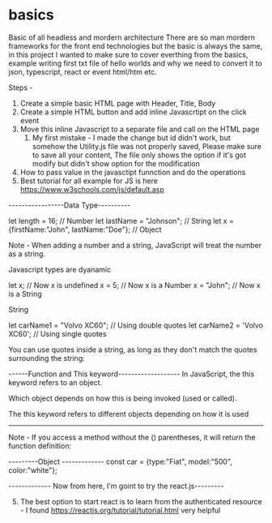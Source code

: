 # basics
Basic of all headless and mordern architecture
There are so man mordern frameworks for the front end technologies but the basic is always the same, in this project I wanted to make sure to cover everthing from the basics, example writing first txt file of hello worlds and why we need to convert it to json, typescript, react or event html/htm etc.

Steps - 
1. Create a simple basic HTML page with Header, Title, Body 
2. Create a simple HTML button and add inline Javascrtipt on the click event
3. Move this inline Javascript to a separate file and call on the HTML page
    1. My first mistake - I made the change but id didn't work, but somehow the Utility.js file was not properly saved, Please make sure to save all your content, The file only shows the option if it's got modify but didn't show option for the modification 
4. How to pass value in the javasctipt funnction and do the operations
5. Best tutorial for all example for JS is here https://www.w3schools.com/js/default.asp

-----------------Data Type----------

let length = 16;                               // Number
let lastName = "Johnson";                      // String
let x = {firstName:"John", lastName:"Doe"};    // Object

Note - When adding a number and a string, JavaScript will treat the number as a string.

Javascript types are dyanamic

let x;           // Now x is undefined
x = 5;           // Now x is a Number
x = "John";      // Now x is a String

String

let carName1 = "Volvo XC60";   // Using double quotes
let carName2 = 'Volvo XC60';   // Using single quotes

You can use quotes inside a string, as long as they don't match the quotes surrounding the string:

------Function and This keyword-------------------
In JavaScript, the this keyword refers to an object.

Which object depends on how this is being invoked (used or called).

The this keyword refers to different objects depending on how it is used

----------
Note - If you access a method without the () parentheses, it will return the function definition:

---------Object -------------
const car = {type:"Fiat", model:"500", color:"white"};

------------- Now from here, I'm goint to try the react.js---------

5. The best option to start react is to learn from the authenticated resource - I found https://reactjs.org/tutorial/tutorial.html very helpful


